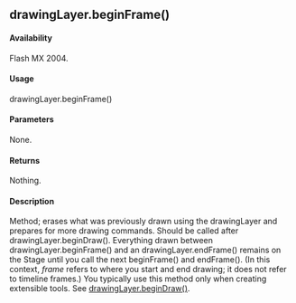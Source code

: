 ## drawingLayer.beginFrame()

#### Availability

Flash MX 2004.

#### Usage

drawingLayer.beginFrame()

#### Parameters

None.

#### Returns

Nothing.

#### Description

Method; erases what was previously drawn using the drawingLayer and prepares for more drawing commands. Should be called after drawingLayer.beginDraw(). Everything drawn between drawingLayer.beginFrame() and an drawingLayer.endFrame() remains on the Stage until you call the next beginFrame() and endFrame(). (In this context, *frame* refers to where you start and end drawing; it does not refer to timeline frames.) You typically use this method only when creating extensible tools. See [drawingLayer.beginDraw()](#_bookmark347).
